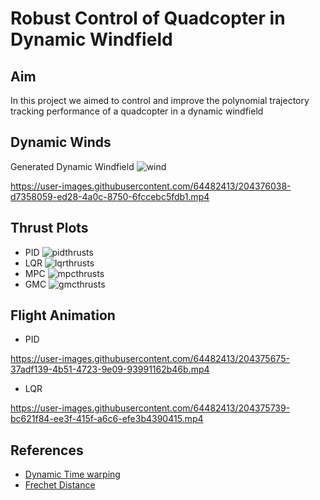 # Robust Control of Quadcopter in Dynamic Windfield

## Aim
In this project we aimed to control and improve the polynomial trajectory tracking performance of a quadcopter in a dynamic windfield

## Dynamic Winds
Generated Dynamic Windfield
![wind](https://user-images.githubusercontent.com/64482413/204376019-bbd5aa09-b5b7-4d4b-a048-ef3b47935877.png)


https://user-images.githubusercontent.com/64482413/204376038-d7358059-ed28-4a0c-8750-6fccebc5fdb1.mp4


## Thrust Plots
* PID
![pidthrusts](https://user-images.githubusercontent.com/64482413/204376148-c8a91a12-4f82-4009-ae1f-654dc16b3b5e.png)
* LQR
![lqrthrusts](https://user-images.githubusercontent.com/64482413/204376191-fb3a67fa-dec3-46ac-9958-a4f59a825dde.png)
* MPC
![mpcthrusts](https://user-images.githubusercontent.com/64482413/204376226-49f7db79-6db6-4be6-b67b-83e80da3ea06.png)
* GMC
![gmcthrusts](https://user-images.githubusercontent.com/64482413/204376255-c3db5122-e248-4776-94da-981fd747976d.png)



## Flight Animation
* PID


https://user-images.githubusercontent.com/64482413/204375675-37adf139-4b51-4723-9e09-93991162b46b.mp4

* LQR


https://user-images.githubusercontent.com/64482413/204375739-bc621f84-ee3f-415f-a6c6-efe3b4390415.mp4






## References
* [Dynamic Time warping](https://en.wikipedia.org/wiki/Dynamic_time_warping)
* [Frechet Distance](https://en.wikipedia.org/wiki/Fr%C3%A9chet_distance#:~:text=In%20mathematics%2C%20the%20Fr%C3%A9chet%20distance,is%20named%20after%20Maurice%20Fr%C3%A9chet.)

